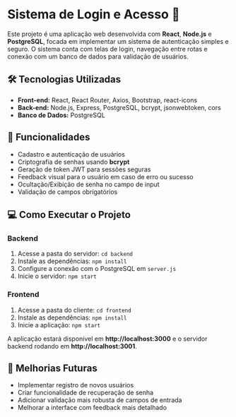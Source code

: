 # Sistema de Login e Acesso 🔐

Este projeto é uma aplicação web desenvolvida com **React**, **Node.js** e **PostgreSQL**, focada em implementar um sistema de autenticação simples e seguro. O sistema conta com telas de login, navegação entre rotas e conexão com um banco de dados para validação de usuários.

## 🛠️ Tecnologias Utilizadas
- **Front-end:** React, React Router, Axios, Bootstrap, react-icons  
- **Back-end:** Node.js, Express, PostgreSQL, bcrypt, jsonwebtoken, cors  
- **Banco de Dados:** PostgreSQL  

## 🚀 Funcionalidades
- Cadastro e autenticação de usuários  
- Criptografia de senhas usando **bcrypt**  
- Geração de token JWT para sessões seguras  
- Feedback visual para o usuário em caso de erro ou sucesso  
- Ocultação/Exibição de senha no campo de input  
- Validação de campos obrigatórios

## 💻 Como Executar o Projeto
### Backend
1. Acesse a pasta do servidor: `cd backend`  
2. Instale as dependências: `npm install`  
3. Configure a conexão com o PostgreSQL em `server.js`  
4. Inicie o servidor: `npm start`  

### Frontend
1. Acesse a pasta do cliente: `cd frontend`  
2. Instale as dependências: `npm install`  
3. Inicie a aplicação: `npm start`  

A aplicação estará disponível em **http://localhost:3000** e o servidor backend rodando em **http://localhost:3001**.  

## 📝 Melhorias Futuras
- Implementar registro de novos usuários  
- Criar funcionalidade de recuperação de senha  
- Adicionar validação mais robusta de campos de entrada  
- Melhorar a interface com feedback mais detalhado  

